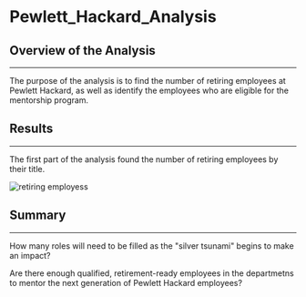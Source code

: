 # Pewlett_Hackard_Analysis
## Overview of the Analysis
-----------------------------------------------------------------
The purpose of the analysis is to find the number of retiring employees at Pewlett Hackard, as well as identify the employees who are eligible for the mentorship program.

## Results
------------------------------------------------------------------------------------
The first part of the analysis found the number of retiring employees by their title. 

![retiring employess](..\Retiring_Titles.pg)


## Summary
------------------------------------------------------------------------------------
How many roles will need to be filled as the "silver tsunami" begins to make an impact?


Are there enough qualified, retirement-ready employees in the departmetns to mentor the next generation of Pewlett Hackard employees?

